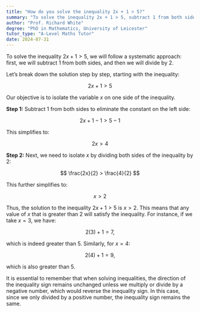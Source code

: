 ```yaml
---
title: "How do you solve the inequality 2x + 1 > 5?"
summary: "To solve the inequality 2x + 1 > 5, subtract 1 from both sides and divide the result by 2 to isolate x."
author: "Prof. Richard White"
degree: "PhD in Mathematics, University of Leicester"
tutor_type: "A-Level Maths Tutor"
date: 2024-07-31
---
```


To solve the inequality $2x + 1 > 5$, we will follow a systematic approach: first, we will subtract $1$ from both sides, and then we will divide by $2$.

Let’s break down the solution step by step, starting with the inequality:

$$
2x + 1 > 5
$$

Our objective is to isolate the variable $x$ on one side of the inequality.

**Step 1:** Subtract $1$ from both sides to eliminate the constant on the left side:

$$
2x + 1 - 1 > 5 - 1
$$

This simplifies to:

$$
2x > 4
$$

**Step 2:** Next, we need to isolate $x$ by dividing both sides of the inequality by $2$:

$$
\frac{2x}{2} > \frac{4}{2}
$$

This further simplifies to:

$$
x > 2
$$

Thus, the solution to the inequality $2x + 1 > 5$ is $x > 2$. This means that any value of $x$ that is greater than $2$ will satisfy the inequality. For instance, if we take $x = 3$, we have:

$$
2(3) + 1 = 7,
$$

which is indeed greater than $5$. Similarly, for $x = 4$:

$$
2(4) + 1 = 9,
$$

which is also greater than $5$.

It is essential to remember that when solving inequalities, the direction of the inequality sign remains unchanged unless we multiply or divide by a negative number, which would reverse the inequality sign. In this case, since we only divided by a positive number, the inequality sign remains the same.
    